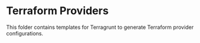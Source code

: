 # Terraform Providers

This folder contains templates for Terragrunt to generate Terraform provider configurations.
